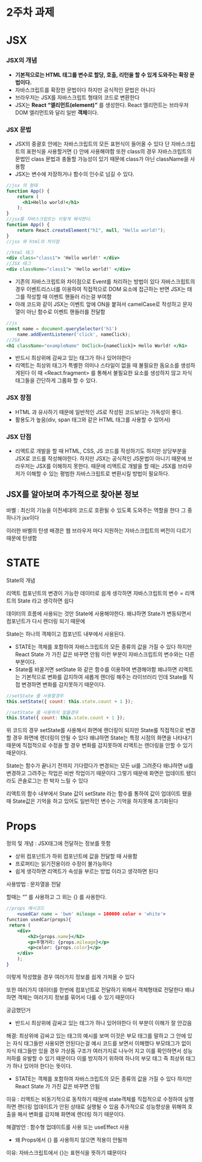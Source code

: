 # 2주차 과제

# JSX

### JSX의 개념

- **기본적으로는 HTML 태그를 변수로 할당, 호출, 리턴을 할 수 있게 도와주는 확장 문법이다.**
- 자바스크립트를 확장한 문법이다 하지만 공식적인 문법은 아니다
- 브라우저는 JSX를 자바스크립트 형태의 코드로 변환한다
- JSX는 **React “엘리먼트(element)”** 를 생성한다. React 엘리먼트는 브라우저 DOM 엘리먼트와 달리 일반 **객체**이다.

### JSX 문법

- JSX의 중괄호 안에는 자바스크립트의 모든 표현식이 들어올 수 있다 단 자바스크립트의 표현식을 사용할거면 {} 안에 사용해야함 또한 class의 경우 자바스크립트의 문법인 class 문법과 충돌할 가능성이 있기 때문에 class가 아닌 className을 사용함
- JSX는 변수에 저장하거나 함수의 인수로 넘길 수 있다.

```jsx
//jsx 의 형태
function App() {
	return (
      <h1>Hello world!</h1>
    );
}
//jsx를 자바스크립트는 이렇게 해석한다.
function App() {
	return React.createElement("h1", null, "Hello world!");
}
//jsx 와 html의 차이점

//html 태그
<div class="class1"> 'Hello world!' </div>
//JSX 태그
<div className="class1"> 'Hello world!' </div>
```

- 기존의 자바스크립트와 차이점으로 Event를 처리하는 방법이 있다
자바스크립트의 경우 이벤트리스너를 이용하여 직접적으로 DOM 요소에 접근하는 반면 JSX는 태그를 작성할 때 이벤트 핸들러 라는걸 부여함
- 아래 코드와 같이 JSX는 이벤트 앞에 ON을 붙혀서 camelCase로 작성하고 문자열이 아닌 함수로 이벤트 핸들러를 전달함

```jsx
//js
const name = document.querySelector('h1')
    name.addEventListener('click', nameClick);
//JSX
<h1 className="exampleName" OnClick={nameClick}> Hello World! </h1>
```

- 반드시 최상위에 감싸고 있는 태그가 하나 있어야한다
- 리액트는 최상위 태그가 특별한 의미나 스타일이 없을 때 불필요한 돔요소를 생성하게된다 이 때 <React.fragment> 를 통해서 불필요한 요소를 생성하지 않고 자식 태그들을 간단하게 그룹화 할 수 있다.

### JSX 장점

- HTML 과 유사하기 때문에 일반적인 JS로 작성된 코드보다는 가독성이 좋다.
- 활용도가 높음(div, span 태그와 같은 HTML 태그를 사용할 수 있어서)

### JSX 단점

- 리액트로 개발을 할 때 HTML, CSS, JS 코드를 작성하기도 하지만 상당부분을 JSX로 코드를 작성해야한다. 하지만 JSX는 공식적인 JS문법이 아니기 때문에 브라우저는 JSX를 이해하지 못한다. 때문에 리액트로 개발을 할 때는 JSX를 브라우저가 이해할 수 있는 평범한 자바스크립트로 변환시킬 방법이 필요하다.

## JSX를 알아보며 추가적으로 찾아본 정보

바벨 : 최신의 기능을 이전세대의 코드로 호환될 수 있도록 도와주는 역할을 한다 그 중 하나가 jsx이다 

이러한 바벨의 탄생 배경은 웹 브라우저 마다 지원하는 자바스크립트의 버전이 다르기 때문에 탄생함

# STATE

State의 개념

리액트 컴포넌트의 변경이 가능한 데이터로 쉽게 생각하면 자바스크립트의 변수 = 리액트의 State 라고 생각하면 쉽다

데이터의 흐름에 사용되는 것만 State에 사용해야한다. 왜냐하면 State가 변동되면서  컴포넌트가 다시 렌더링 되기 때문에

State는 하나의 객체이고 컴포넌트 내부에서 사용된다.

- STATE는 객체를 포함하여 자바스크립트의 모든 종류의 값을 가질 수 있다 하지만 React State 가 가진 값은 바꾸면 안됨 이런 부분이 자바스크립트의 변수와는 다른 부분이다.
- State를 바꿀거면 setState 와 같은 함수를 이용하여 변경해야함 
왜냐하면 리액트는 기본적으로 변화를 감지하여 새롭게 렌더링 해주는 라이브러리 인데 State를 직접 변경하면 변화를 감지못하기 때문이다.

```jsx
//setState 를 사용할경우
this.setState({ count: this.state.count + 1 });

//setState 를 사용하지 않을경우
this.State({ count: this.state.count + 1 });

```

위 코드의 경우 setState를 사용해서 화면에 렌더링이 되지만 State를 직접적으로 변경할 경우 화면에 렌더링이 안될 수 있다  왜냐하면 State는 특정 시점의 화면을 나타내기 때문에 직접적으로 수정을 할 경우 변화를 감지못하여 리액트는 렌더링을 안할 수 있기 때문이다.

State는 함수가 끝나기 전까지 기다렸다가 변경되는 모든 ui를 그려준다 왜냐하면 ui를 변경하고 그려주는 작업은 비싼 작업이기 때문이다 그렇기 때문에 화면은 업데이트 됐더라도 콘솔로그는 한 박자 느릴 수 있다

리액트의 함수 내부에서 State 값이 setState 라는 함수를 통하여 값이 업데이트 됐을 때 State값은 기억을 하고 있어도 일반적인 변수는 기억을 하지못해 초기화된다

# Props

정의 및 개념 : JSX태그에 전달하는 정보를 뜻함

- 상위 컴포넌트가 하위 컴포넌트에 값을 전달할 때 사용함
- 프로퍼티는 읽기전용이라 수정이 불가능하다
- 쉽게 생각하면 리액트가 속성을 부르는 방법 이라고 생각하면 된다

사용방법 : 문자열을 전달

할때는 “” 를 사용하고 그 외는 {} 를 사용한다.

```jsx
//props 예시코드
	<usedCar name = 'bwm' mileage = 100000 color = 'white'>
function usedCar(props){
 return (
	<div>
		<h2>{props.name}</h2>
		<p>주행거리: {props.mileage}</p>
		<p>color: {props.color}</p>		
	</div>
	);
}
```

이렇게 작성했을 경우 여러가지 정보를 쉽게 가져올 수 있다 

또한 여러가지 데이터를 한번에 컴포넌트로 전달하기 위해서 객체형태로 전달한다 왜냐하면 객체는 여러가지 정보를 묶어서 다룰 수 있기 때문이다

궁금했던거

- 반드시 최상위에 감싸고 있는 태그가 하나 있어야한다 이 부분이 이해가 잘 안갔음

해결: 최상위에 감싸고 있는 태그의 예시를 보며 이것은 부모 태그를 말하고 그 안에 있는 자식 태그들만 사용되면 안된다는걸 예시 코드를 보면서 이해했다 부모태그가 없이 자식 태그들만 있을 경우 가상돔 구조가 여러가지로 나누어 지고 이를 확인하면서 성능저하를 유발할 수 있기 때문이다 이를 방지하기 위하여 하나의 부모 태그 즉 최상위 태그가 하나 있어야 한다는 뜻이다.

- STATE는 객체를 포함하여 자바스크립트의 모든 종류의 값을 가질 수 있다 하지만 React State 가 가진 값은 바꾸면 안됨

이유 : 리액트는 비동기적으로 동작하기 때문에 state객체를 직접적으로 수정하여 실행하면 랜더링 업데이트가 안된 상태로 실행될 수 있음 추가적으로 성능향상을 위해여 호출을 해서 변화를 감지해 화면에 렌더링 하기 때문이다.

해결방안 : 함수형 업데이트를 사용 또는 useEffect 사용

- 왜 Props에서 {} 를 사용하지 않으면 적용이 안될까

이유: 자바스크립트에서 {}는 표현식을 뜻하기 떄문이다